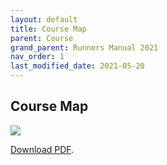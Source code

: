 ```yaml
---
layout: default 
title: Course Map
parent: Course
grand_parent: Runners Manual 2021
nav_order: 1
last_modified_date: 2021-05-20
---
```


## Course Map

<img src="https://www.hardrock100.com/images/maps/HR100-2021-CCW-Map-Sidebar-Screen_sm.png">

<p><a href="https://www.hardrock100.com/files/course/HR100-2021-CCW-Map.pdf">Download PDF</a>.</p>
